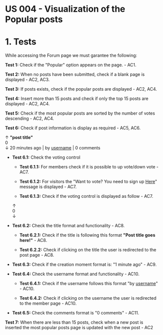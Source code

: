 # US 004 - Visualization of the Popular posts

# 1. Tests 

While accessing the Forum page we must garantee the following:

**Test 1:** Check if the "Popular" option appears on the page. - AC1. 

**Test 2:** When no posts have been submitted, check if a blank page is displayed  - AC2, AC3. 

**Test 3:** If posts exists, check if the popular posts are displayed - AC2, AC4. 

**Test 4:** Insert more than 15 posts and check if only the top 15 posts are displayed - AC2, AC4. 

**Test 5:** Check if the most popular posts are sorted by the number of votes descending - AC2, AC4.

**Test 6:** Check if post information is display as required - AC5, AC6.

&uarr; **"post title"**<br/>
0<br/>
&darr; 20 minutes ago | by [username]() | 0 comments

- **Test 6.1:** Check the voting control
    - **Test 6.1.1:** For members check if it is possible to up vote/down vote - AC7.

    - **Test 6.1.2:** For visitors the "Want to vote? You need to sign up [Here]()" message is displayed - AC7.

    - **Test 6.1.3:** Check if the voting control is displayed as follow - AC7.

    &uarr;<br/>
    0<br/>
    &darr;

- **Test 6.2:** Check the title format and functionality - AC8. 
    - **Test 6.2.1:** Check if the title is following this format **"Post title goes here!"** - AC8.

    - **Test 6.2.2:** Check if clicking on the title the user is redirected to the post page - AC8.

- **Test 6.3:** Check if the creation moment format is: "1 minute ago" - AC9.

- **Test 6.4:** Check the username format and functionality - AC10.
    - **Test 6.4.1:** Check if the username follows this format "by [username]()" - AC10.

    - **Test 6.4.2:** Check if clicking on the username the user is redirected to the member page - AC10.

- **Test 6.5:** Check the comments format is "0 comments" - AC11.

**Test 7:** When there are less than 15 posts, check when a new post is inserted the most popular posts page is updated with the new post - AC2
